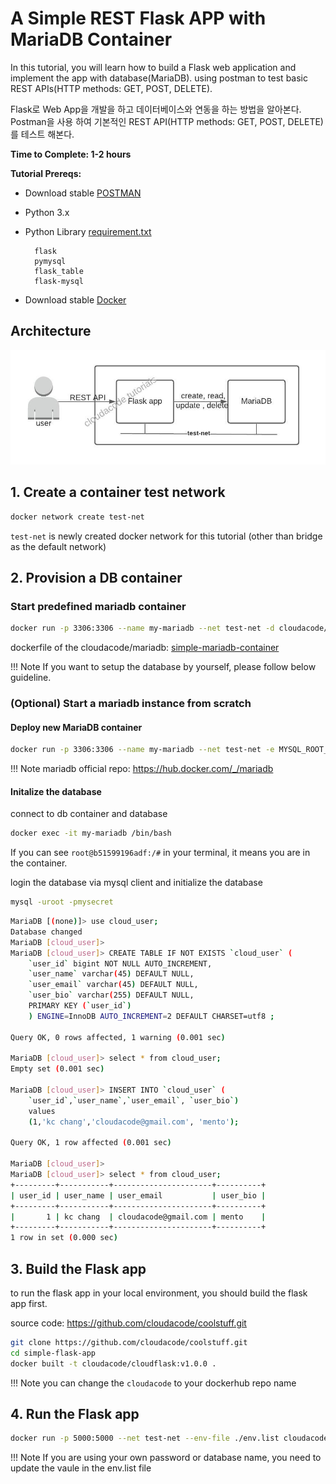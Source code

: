# A Simple REST Flask APP with MariaDB Container

In this tutorial, you will learn how to build a Flask web application and implement the app with database(MariaDB). using postman to test basic REST APIs(HTTP methods: GET, POST, DELETE). 

Flask로 Web App을 개발을 하고 데이터베이스와 연동을 하는 방법을 알아본다. Postman을 사용 하여 기본적인 REST API(HTTP methods: GET, POST, DELETE)를 테스트 해본다.  

**Time to Complete: 1-2 hours**

**Tutorial Prereqs:**

- Download stable [POSTMAN](https://www.postman.com/downloads/)
- Python 3.x
- Python Library [requirement.txt](https://github.com/cloudacode/coolstuff/blob/main/simple-flask-app/requirements.txt)
  
        flask
        pymysql
        flask_table
        flask-mysql

- Download stable [Docker](https://docs.docker.com/get-docker/)

## Architecture

![docker-flask-mariadb](../assets/docker-flask-mariadb.jpeg)

## 1. Create a container test network

```bash
docker network create test-net
```
`test-net` is newly created docker network for this tutorial (other than bridge as the default network)

## 2. Provision a DB container

### Start predefined mariadb container

```bash
docker run -p 3306:3306 --name my-mariadb --net test-net -d cloudacode/mariadb:v1.1.0
```

dockerfile of the cloudacode/mariadb: [simple-mariadb-container](https://github.com/cloudacode/coolstuff/tree/main/simple-mariadb-container)

!!! Note
    If you want to setup the database by yourself, please follow below guideline.

### (Optional) Start a mariadb instance from scratch

#### Deploy new MariaDB container

```bash
docker run -p 3306:3306 --name my-mariadb --net test-net -e MYSQL_ROOT_PASSWORD=mysecret -e MYSQL_DATABASE=cloud_user -d mariadb:latest
``` 

!!! Note
    mariadb official repo: https://hub.docker.com/_/mariadb

#### Initalize the database

connect to db container and database
```bash
docker exec -it my-mariadb /bin/bash
```

If you can see `root@b51599196adf:/#` in your terminal, it means you are in the container.

login the database via mysql client and initialize the database

```bash
mysql -uroot -pmysecret
```

```bash
MariaDB [(none)]> use cloud_user;
Database changed
MariaDB [cloud_user]>
MariaDB [cloud_user]> CREATE TABLE IF NOT EXISTS `cloud_user` (  
    `user_id` bigint NOT NULL AUTO_INCREMENT,   
    `user_name` varchar(45) DEFAULT NULL,   
    `user_email` varchar(45) DEFAULT NULL,   
    `user_bio` varchar(255) DEFAULT NULL,   
    PRIMARY KEY (`user_id`) 
    ) ENGINE=InnoDB AUTO_INCREMENT=2 DEFAULT CHARSET=utf8 ;

Query OK, 0 rows affected, 1 warning (0.001 sec)

MariaDB [cloud_user]> select * from cloud_user;
Empty set (0.001 sec)

MariaDB [cloud_user]> INSERT INTO `cloud_user` (
    `user_id`,`user_name`,`user_email`, `user_bio`) 
    values  
    (1,'kc chang','cloudacode@gmail.com', 'mento');

Query OK, 1 row affected (0.001 sec)

MariaDB [cloud_user]>
MariaDB [cloud_user]> select * from cloud_user;
+---------+-----------+----------------------+----------+
| user_id | user_name | user_email           | user_bio |
+---------+-----------+----------------------+----------+
|       1 | kc chang  | cloudacode@gmail.com | mento    |
+---------+-----------+----------------------+----------+
1 row in set (0.000 sec)

```

## 3. Build the Flask app

to run the flask app in your local environment, you should build the flask app first.

source code: https://github.com/cloudacode/coolstuff.git

```bash
git clone https://github.com/cloudacode/coolstuff.git
cd simple-flask-app
docker built -t cloudacode/cloudflask:v1.0.0 .
```

!!! Note
    you can change the `cloudacode` to your dockerhub repo name

## 4. Run the Flask app

```bash
docker run -p 5000:5000 --net test-net --env-file ./env.list cloudacode/cloudflask:v1.0.0
```

!!! Note
    If you are using your own password or database name, you need to update the vaule in the env.list file
